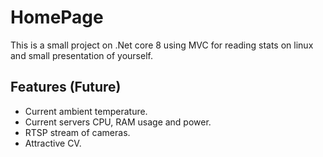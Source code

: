 # HomePage
This is a small project on .Net core 8 using MVC for reading stats on linux and small presentation of yourself.

## Features (Future)
- Current ambient temperature.
- Current servers CPU, RAM usage and power.
- RTSP stream of cameras.
- Attractive CV.

